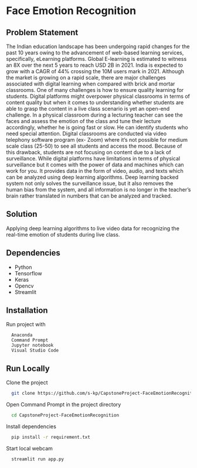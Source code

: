 # Face Emotion Recognition

## Problem Statement 
The Indian education landscape has been undergoing rapid changes for the past 10 years owing to the advancement of web-based learning services, specifically, eLearning platforms. Global E-learning is estimated to witness an 8X over the next 5 years to reach USD 2B in 2021. India is expected to grow with a CAGR of 44% crossing the 10M users mark in 2021. Although the market is growing on a rapid scale, there are major challenges associated with digital learning when compared with brick and mortar classrooms. One of many challenges is how to ensure quality learning for students. Digital platforms might overpower physical classrooms in terms of content quality but when it comes to understanding whether students are able to grasp the content in a live class scenario is yet an open-end challenge. In a physical classroom during a lecturing teacher can see the faces and assess the emotion of the class and tune their lecture accordingly, whether he is going fast or slow. He can identify students who need special attention. Digital classrooms are conducted via video telephony software program (ex- Zoom) where it’s not possible for medium scale class (25-50) to see all students and access the mood. Because of this drawback, students are not focusing on content due to a lack of surveillance. While digital platforms have limitations in terms of physical surveillance but it comes with the power of data and machines which can work for you. It provides data in the form of video, audio, and texts which can be analyzed using deep learning algorithms. Deep learning backed system not only solves the surveillance issue, but it also removes the human bias from the system, and all information is no longer in the teacher’s brain rather translated in numbers that can be analyzed and tracked.

## Solution
Applying deep learning algorithms to live video data for recognizing the real-time emotion of students during live class.

## Dependencies

- Python
- Tensorflow
- Keras
- Opencv
- Streamlit

## Installation

Run project with

```Software
  Anaconda
  Command Prompt
  Jupyter notebook
  Visual Studio Code
```
    
## Run Locally

Clone the project

```bash
  git clone https://github.com/s-kp/CapstoneProject-FaceEmotionRecognition.git
```

Open Command Prompt in the project directory
```bash
  cd CapstoneProject-FaceEmotionRecognition
```

Install dependencies

```bash
  pip install -r requirement.txt
```

Start local webcam

```bash
  streamlit run app.py
```


